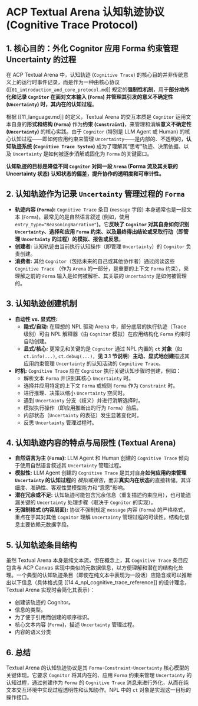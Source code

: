 # ACP Textual Arena 认知轨迹协议 (Cognitive Trace Protocol)

## 1. 核心目的：外化 Cognitor 应用 Forma 约束管理 Uncertainty 的过程

在 ACP Textual Arena 中，认知轨迹 (`Cognitive Trace`) 的核心目的并非传统意义上的运行时事件记录，而是作为一种由核心协议 ([[`01_introduction_and_core_protocol.md`]] 规定的**强制性机制**，用于**部分地外化和记录 `Cognitor` 在面对文本输入 (`Forma`) 并管理其引发的意义不确定性 (`Uncertainty`) 时，其内在的认知过程**。

根据 [[11_language.md]] 的定义，Textual Arena 的交互本质是 `Cognitor` 运用文本自身的**形式和结构 (`Forma`)** 作为**约束 (`Constraint`)**，来管理和消解**意义不确定性 (`Uncertainty`)** 的核心实践。由于 `Cognitor` (特别是 LLM Agent 或 Human) 的核心认知过程——即如何应用约束来管理 `Uncertainty`——是内部的、不透明的，**认知轨迹系统 (`Cognitive Trace System`)** 成为了理解其“思考”轨迹、决策依据、以及 `Uncertainty` 是如何被逐步消解或固化为 `Forma` 的关键窗口。

**认知轨迹的目标是降低不同 `Cognitor` 对同一段 `Arena` (Forma 流及其关联的 Uncertainty 状态) 认知状态的偏差，提升协作的透明度和可审计性。**

## 2. 认知轨迹作为记录 `Uncertainty` 管理过程的 `Forma`

- **轨迹内容 (`Forma`):** `Cognitive Trace` 条目 (`message` 字段) 本身通常也是一段文本 (`Forma`)，最常见的是自然语言叙述 (例如，使用 `entry_type="ReasoningNarrative"`)。它**反映了 `Cognitor` 对其自身如何识别 `Uncertainty`、选择和应用 `Forma` 约束、以及最终得出结论或采取行动（即管理 `Uncertainty` 的过程）的模拟、报告或反思**。
- **创建者:** 认知轨迹由当前执行认知操作（即管理 `Uncertainty`）的 `Cognitor` 负责创建。
- **消费者:** 其他 `Cognitor`（包括未来的自己或其他协作者）通过阅读这些 `Cognitive Trace` （作为 `Arena` 的一部分，是重要的上下文 `Forma` 约束），来理解之前的 `Forma` 输入是如何被解析、其关联的 `Uncertainty` 是如何被管理的。

## 3. 认知轨迹创建机制

- **自动性 vs. 显式性:**
    - **隐式/自动:** 在理想的 NPL 驱动 Arena 中，部分底层的执行轨迹（Trace 级别）可由 NPL 解释器（由 `Cognitor` 模拟）在应用结构化 `Forma` 约束时自动创建。
    - **显式/核心:** 更常见和关键的是 `Cognitor` 通过 NPL 内置的 **`ct` 对象**（如 `ct.info(...)`, `ct.debug(...)`，**见 3.1 节说明**）**主动、显式地创建**描述其应用约束管理 `Uncertainty` 的认知活动的 `Cognitive Trace`。
- **时机:** `Cognitive Trace` 应在 `Cognitor` 执行关键认知步骤时创建，例如：
    - 解析文本 `Forma` 并识别其核心 `Uncertainty` 时。
    - 选择并应用特定的上下文 `Forma` 或规则 `Forma` 作为 `Constraint` 时。
    - 进行推理、决策以缩小 `Uncertainty` 空间时。
    - 遇到 `Uncertainty` 分支（歧义）并进行消解选择时。
    - 模拟执行操作（即应用推断出的行为 `Forma`）前后。
    - 内部状态（`Uncertainty` 的表征）发生显著变化时。
    - 反思 `Uncertainty` 管理过程时。

## 4. 认知轨迹内容的特点与局限性 (Textual Arena)

*   **自然语言为主 (`Forma`):** LLM Agent 和 Human 创建的 `Cognitive Trace` 倾向于使用自然语言叙述其 `Uncertainty` 管理过程。
*   **模拟性:** LLM Agent 创建的 `Cognitive Trace` 是其对自身**如何应用约束管理 `Uncertainty` 的认知过程**的 *模拟或报告*，而非**真实内在状态**的直接转储。其详细度、准确性、客观性受模型能力和“意愿”影响。
*   **潜在冗余或不足:** 认知轨迹可能包含冗余信息（重复描述约束应用），也可能遗漏关键的 `Uncertainty` 处理步骤（取决于 `Cognitor` 的实现）。
*   **无强制格式 (内容层面):** 协议不强制规定 `message` 内容 (`Forma`) 的严格格式，重点在于其对其他 `Cognitor` 理解 `Uncertainty` 管理过程的可读性。结构化信息主要依赖元数据字段。

## 5. 认知轨迹条目结构

虽然 Textual Arena 本身是纯文本流，但在概念上，其 `Cognitive Trace` 条目应包含与 ACP Canvas 实现中类似的元数据信息，以方便理解和潜在的结构化处理。一个典型的认知轨迹条目（即使在纯文本中表现为一段话）应隐含或可以推断出以下信息（具体格式见 [[14.4_npl_cognitive_trace_reference]] 的设计理念，Textual Arena 实现时会简化其表示）：

*   创建该轨迹的 Cognitor。
*   信息的类型。
*   为了便于引用而创建的顺序标识。
*   核心文本内容 (`Forma`)，描述 `Uncertainty` 管理过程。
*   内容的语义分类

## 6. 总结

Textual Arena 的认知轨迹协议是其 `Forma`-`Constraint`-`Uncertainty` 核心模型的关键体现。它要求 `Cognitor` 将其内在的、应用 `Forma` 约束来管理 `Uncertainty` 的认知过程，通过创建作为 `Forma` 的 `Cognitive Trace` 消息来进行外化，从而在纯文本交互环境中实现过程透明性和认知协作。NPL 中的 `ct` 对象是实现这一目标的操作接口。
